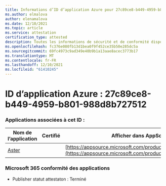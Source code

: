 ```yaml
---
title: Informations d’ID d’application Azure pour 27c89ce8-b449-4959-b801-988d8b727512
ms.author: elmalova
author: elenamalova
ms.date: 12/10/2021
ms.topic: article
ms.service: attestation
certification_type: attested
description: Toutes les informations de sécurité et de conformité disponibles pour 27c89ce8-b449-4959-b801-988d8b727512.
ms.openlocfilehash: fc376e080fb13d1bea0f9f452ce35b50e285dc5a
ms.sourcegitcommit: 69fc4973c9ad349e40b9b1a13aae8acec3773b17
ms.translationtype: MT
ms.contentlocale: fr-FR
ms.lasthandoff: 12/10/2021
ms.locfileid: "61410245"
---
```

# <a name="azure-app-id-27c89ce8-b449-4959-b801-988d8b727512"></a>ID d’application Azure : 27c89ce8-b449-4959-b801-988d8b727512


### <a name="apps-associated-with-this-id"></a>Applications associées à cet ID :
| **Nom de l’application** | **Certifié** | **Afficher dans AppSource** |
|--------------|---------------|-----------------------|
| [Aster](https://docs.microsoft.com/microsoft-365-app-certification/forward/WA200002379) |  | [https://appsource.microsoft.com/product/office/WA200002379](https://appsource.microsoft.com/product/office/WA200002379) |

### <a name="microsoft-365-app-compliance-status"></a>Microsoft 365 conformité des applications
- Publisher statut attestaton : Terminé
